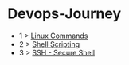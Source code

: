 # Devops-Journey
- 1 > [Linux Commands](https://github.com/sanjay9027/Devops-Journey/blob/48289ceff6c7660e4625306cf0d0b1ace62cc91e/Linux%20Commands.md)
- 2 > [Shell Scripting](https://github.com/sanjay9027/Devops-Journey/blob/master/Shell%20Scripting-1.md)
- 3 > [SSH - Secure Shell](https://github.com/sanjay9027/Devops-Journey/blob/master/SSH%20-%20Secure%20Shell.md)

